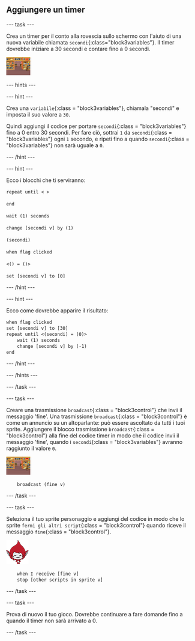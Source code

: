 ## Aggiungere un timer

\--- task \---

Crea un timer per il conto alla rovescia sullo schermo con l'aiuto di una nuova variabile chiamata `secondi`{:class="block3variables"}. Il timer dovrebbe iniziare a 30 secondi e contare fino a 0 secondi.

![Sprite dello scenario](images/stage-sprite.png)

\--- hints \---

\--- hint \---

Crea una `variabile`{:class = "block3variables"}, chiamala "secondi" e imposta il suo valore a `30`.

Quindi aggiungi il codice per portare `secondi`{:class = "block3variables"} fino a 0 entro 30 secondi. Per fare ciò, sottrai `1` da `secondi`{:class = "block3variables"} ogni `1` secondo, e ripeti fino a quando `secondi`{:class = "block3variables"} non sarà uguale a `0`.

\--- /hint \---

\--- hint \---

Ecco i blocchi che ti serviranno:

```blocks3
repeat until < >

end

wait (1) seconds

change [secondi v] by (1)

(secondi)

when flag clicked

<() = ()>

set [secondi v] to [0]
```

\--- /hint \---

\--- hint \---

Ecco come dovrebbe apparire il risultato:

```blocks3
when flag clicked
set [secondi v] to [30]
repeat until <(secondi) = (0)>
    wait (1) seconds
    change [secondi v] by (-1)
end
```

\--- /hint \---

\--- /hints \---

\--- /task \---

\--- task \---

Creare una trasmissione `broadcast`{:class = "block3control"} che invii il messaggio 'fine'. Una trasmissione `broadcast`{:class = "block3control"} è come un annuncio su un altoparlante: può essere ascoltato da tutti i tuoi sprite. Aggiungere il blocco trasmissione `broadcast`{:class = "block3control"} alla fine del codice timer in modo che il codice invii il messaggio 'fine', quando i `secondi`{:class = "block3variables"} avranno raggiunto il valore `0`.

![Sprite dello scenario](images/stage-sprite.png)

```blocks3
    broadcast (fine v)
```

\--- /task \---

\--- task \---

Seleziona il tuo sprite personaggio e aggiungi del codice in modo che lo sprite `fermi gli altri script`{:class = "block3control"} quando riceve il messaggio `fine`{:class = "block3control"}.

![Giga sprite](images/giga-sprite.png)

```blocks3
    when I receive [fine v]
    stop [other scripts in sprite v]
```

\--- /task \---

\--- task \---

Prova di nuovo il tuo gioco. Dovrebbe continuare a fare domande fino a quando il timer non sarà arrivato a 0.

\--- /task \---